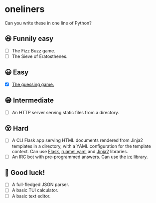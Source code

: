 # oneliners
Can you write these in one line of Python?

## 😆 Funnily easy
- [ ] The Fizz Buzz game.
- [ ] The Sieve of Eratosthenes.

## 😃 Easy
- [x] [The guessing game.](/guessing_game.py)

## 😅 Intermediate
- [ ] An HTTP server serving static files from a directory.

## 😵 Hard
- [ ] A CLI Flask app serving HTML documents rendered from Jinja2 templates in a directory, with a YAML configuration for the template context. Can use [Flask](https://github.com/pallets/Flask#readme), [ruamel.yaml](https://pypi.org/project/ruamel.yaml#readme) and [Jinja2](https://github.com/pallets/Jinja#readme) libraries.
- [ ] An IRC bot with pre-programmed answers. Can use the [irc](https://github.com/jaraco/irc#readme) library.

## 🥵 Good luck!
- [ ] A full-fledged JSON parser.
- [ ] A basic TUI calculator.
- [ ] A basic text editor.

